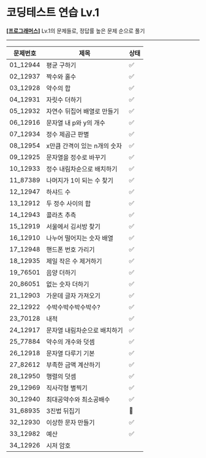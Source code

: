 # 코딩테스트 연습 Lv.1
**[[프로그래머스]](https://school.programmers.co.kr/learn/challenges?order=acceptance_desc&page=1&levels=1&languages=python3)** Lv.1의 문제들로, 정답률 높은 문제 순으로 풀기

***

|문제번호|제목|상태|
|---|-----|---|
|01_12944|평균 구하기|✅|
|02_12937|짝수와 홀수|✅|
|03_12928|약수의 합|✅|
|04_12931|자릿수 더하기|✅|
|05_12932|자연수 뒤집어 배열로 만들기|✅|
|06_12916|문자열 내 p와 y의 개수|✅|
|07_12934|정수 제곱근 판별|✅|
|08_12954|x만큼 간격이 있는 n개의 숫자|✅|
|09_12925|문자열을 정수로 바꾸기|✅|
|10_12933|정수 내림차순으로 배치하기|✅|
|11_87389|나머지가 1이 되는 수 찾기|✅|
|12_12947|하샤드 수|✅|
|13_12912|두 정수 사이의 합|✅|
|14_12943|콜라츠 추측|✅|
|15_12919|서울에서 김서방 찾기|✅|
|16_12910|나누어 떨어지는 숫자 배열|✅|
|17_12948|핸드폰 번호 가리기|✅|
|18_12935|제일 작은 수 제거하기|✅|
|19_76501|음양 더하기|✅|
|20_86051|없는 숫자 더하기|✅|
|21_12903|가운데 글자 가져오기|✅|
|22_12922|수박수박수박수박수?|✅|
|23_70128|내적|✅|
|24_12917|문자열 내림차순으로 배치하기|✅|
|25_77884|약수의 개수와 덧셈|✅|
|26_12918|문자열 다루기 기본|✅|
|27_82612|부족한 금액 계산하기|✅|
|28_12950|행렬의 덧셈|✅|
|29_12969|직사각형 별찍기|✅|
|30_12940|최대공약수와 최소공배수|✅|
|31_68935|3진법 뒤집기|🔄|
|32_12930|이상한 문자 만들기|✅|
|33_12982|예산|✅|
|34_12926|시저 암호||